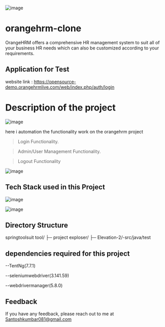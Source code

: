 ![image](https://github.com/santoshHkumbar/Evaluation_Submission_-santosh-./assets/172264565/33ebd4df-5a9b-49bd-93f4-aa6e9bf384b5)


# orangehrm-clone
OrangeHRM offers a comprehensive HR management system to suit all of your business HR needs which can also be customized according to your requirements.

## Application for Test
website  link : https://opensource-demo.orangehrmlive.com/web/index.php/auth/login

# Description of the project
![image](https://github.com/santoshHkumbar/Evaluation_Submission_-santosh-./assets/172264565/729b5a78-5bc1-472e-8a6b-2658f3f3348d)

here i automation the functionality work on the orangehrm project

>Login Functionality.

>Admin/User Management Functionality.

>Logout Functionality

![image](https://github.com/santoshHkumbar/Evaluation_Submission_-santosh-./assets/172264565/3e3aabde-273b-436b-a71d-91d981d7b64f)

## Tech Stack used in this Project
![image](https://github.com/santoshHkumbar/Evaluation_Submission_-santosh-./assets/172264565/21540c36-0a58-4191-900b-94ac98fee857)

![image](https://github.com/santoshHkumbar/Evaluation_Submission_-santosh-./assets/172264565/aa519955-8d6f-4ff1-a9b4-6a21036853e7)





## Directory Structure
springtoolsuit tool/ ├─ project exploser/ ├─ Elevation-2/-src/java/test

##  dependencies  required for this project
--TentNg(7.7.1)

--seleniumwebdriver(3.141.59)

--webdrivermanager(5.8.0)

## Feedback
If you have any feedback, please reach out to me at Santoshkumbar081@gmail.com



